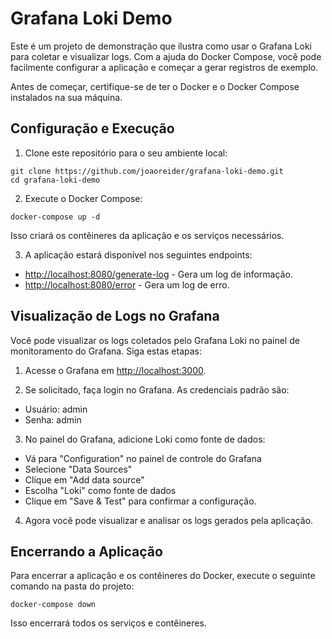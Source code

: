 # Grafana Loki Demo

Este é um projeto de demonstração que ilustra como usar o Grafana Loki para coletar e visualizar logs. Com a ajuda do Docker Compose, você pode facilmente configurar a aplicação e começar a gerar registros de exemplo. 

Antes de começar, certifique-se de ter o Docker e o Docker Compose instalados na sua máquina.


## Configuração e Execução

1. Clone este repositório para o seu ambiente local:
```
git clone https://github.com/joaoreider/grafana-loki-demo.git
cd grafana-loki-demo
```
2. Execute o Docker Compose:
```
docker-compose up -d
```
Isso criará os contêineres da aplicação e os serviços necessários.

3. A aplicação estará disponível nos seguintes endpoints:

- [http://localhost:8080/generate-log](http://localhost:8080/generate-log) - Gera um log de informação.
- [http://localhost:8080/error](http://localhost:8080/error) - Gera um log de erro.

## Visualização de Logs no Grafana

Você pode visualizar os logs coletados pelo Grafana Loki no painel de monitoramento do Grafana. Siga estas etapas:

1. Acesse o Grafana em [http://localhost:3000](http://localhost:3000).

2. Se solicitado, faça login no Grafana. As credenciais padrão são:

- Usuário: admin
- Senha: admin


3. No painel do Grafana, adicione Loki como fonte de dados:

- Vá para "Configuration"  no painel de controle do Grafana
- Selecione "Data Sources" 
- Clique em "Add data source"
- Escolha "Loki" como fonte de dados
- Clique em "Save & Test" para confirmar a configuração.

4. Agora você pode visualizar e analisar os logs gerados pela aplicação.

## Encerrando a Aplicação

Para encerrar a aplicação e os contêineres do Docker, execute o seguinte comando na pasta do projeto:
```
docker-compose down
```
Isso encerrará todos os serviços e contêineres.